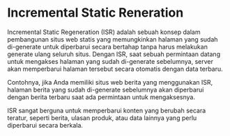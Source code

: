# Incremental Static Reneration
  Incremental Static Regeneration (ISR) adalah sebuah konsep dalam pembangunan situs web statis yang memungkinkan halaman yang sudah di-generate untuk diperbarui secara bertahap tanpa harus melakukan generate ulang seluruh situs. Dengan ISR, saat sebuah permintaan datang untuk mengakses halaman yang sudah di-generate sebelumnya, server akan memperbarui halaman tersebut secara otomatis dengan data terbaru.

  Contohnya, jika Anda memiliki situs web berita yang menggunakan ISR, halaman berita yang sudah di-generate sebelumnya akan diperbarui dengan berita terbaru saat ada permintaan untuk mengaksesnya.

  ISR sangat berguna untuk memperbarui konten yang berubah secara teratur, seperti berita, ulasan produk, atau data lainnya yang perlu diperbarui secara berkala.
